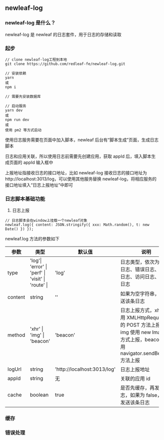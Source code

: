 ## newleaf-log

### newleaf-log 是什么？

newleaf-log 是 newleaf 的日志套件，用于日志的存储和读取

### 起步

```
// clone newleaf-log工程到本地
git clone https://github.com/redleaf-fe/newleaf-log.git

// 安装依赖
yarn
或
npm i

// 需要先安装数据库

// 启动服务
yarn dev
或
npm run dev
或
使用 pm2 等方式启动
```

使用日志服务需要在页面中加入脚本，newleaf 后台有“脚本生成”页面，生成日志脚本

日志和应用关联，所以使用日志前需要先创建应用，获取 appId 后，填入脚本生成页面的 appId 输入框中

上报地址指接收日志的接口地址，比如 newleaf-log 接收日志的接口地址为 http://localhost:3013/log，可以使用其他服务替换 newleaf-log，将相应服务的接口地址填入“日志上报地址”中即可

### 日志脚本基础功能

1. 日志上报

```
// 日志脚本会在window上挂载一个newleaf对象
newleaf.log({ content: JSON.stringify({ xxx: Math.random(), t: new Date() }) });
```

newleaf.log 方法的参数如下

| 参数    | 类型                                               | 默认值                      | 说明                                                                                                                           |
| ------- | -------------------------------------------------- | --------------------------- | ------------------------------------------------------------------------------------------------------------------------------ |
| type    | 'log'\| 'error' \| 'perf' \| 'visit' \| 'route' \| | 'log'                       | 日志类型，依次为通用日志、错误日志、性能日志、访问日志、路由日志                                                               |
| content | string                                             | ''                          | 如果为空字符串，不发送该条日志                                                                                                 |
| method  | 'xhr' \| 'img' \| 'beacon'                         | 'beacon'                    | 日志上报方式，xhr 使用 XMLHttpRequest 的 POST 方法上报，img 使用 new Image 方式上报，beacon 使用 navigator.sendBeacon 方法上报 |
| logUrl  | string                                             | 'http://localhost:3013/log' | 日志上报地址                                                                                                                   |
| appId   | string                                             | 无                          | 关联的应用 id                                                                                                                  |
| cache   | boolean                                            | true                        | 是否先缓存，再发送日志，如果为 false，立即发送该条日志                                                                         |

### 缓存

### 错误处理
